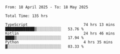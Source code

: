 <!--START_SECTION:waka-->

```abap
From: 18 April 2025 - To: 18 May 2025

Total Time: 135 hrs

TypeScript                         74 hrs 13 mins  █████████████▒░░░░░░░░░░░   53.76 %
Kotlin                             24 hrs 46 mins  ████▒░░░░░░░░░░░░░░░░░░░░   17.94 %
Python                             4 hrs 35 mins   ▓░░░░░░░░░░░░░░░░░░░░░░░░   03.33 %
```

<!--END_SECTION:waka-->
